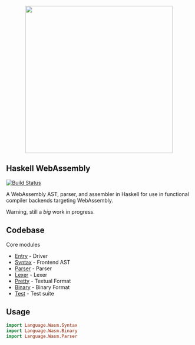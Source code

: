 <p align="center">
    <img src="https://kripken.github.io/talks/wasm3.png" width="400px"/>
</p>

Haskell WebAssembly
-------------------

[![Build Status](https://travis-ci.org/haskell-wasm/wasm.svg?branch=master)](https://travis-ci.org/haskell-wasm/wasm)

A WebAssembly AST, parser, and assembler in Haskell for use in functional compiler backends
targeting WebAssembly.

Warning, still a *big* work in progress.

Codebase
--------

Core modules

* [Entry](https://github.com/sdiehl/wasm/blob/master/src/Language/Wasm/Entry.hs) - Driver
* [Syntax](https://github.com/sdiehl/wasm/blob/master/src/Language/Wasm/Syntax.hs) - Frontend AST
* [Parser](https://github.com/sdiehl/wasm/blob/master/src/Language/Wasm/Parser.y) - Parser
* [Lexer](https://github.com/sdiehl/wasm/blob/master/src/Language/Wasm/Lexer.x) - Lexer
* [Pretty](https://github.com/sdiehl/wasm/blob/master/src/Language/Wasm/Pretty.hs) - Textual Format
* [Binary](https://github.com/sdiehl/wasm/blob/master/src/Language/Wasm/Binary.hs) - Binary Format
* [Test](https://github.com/sdiehl/wasm/blob/master/src/Test.hs) - Test suite

Usage
-----

```haskell
import Language.Wasm.Syntax
import Language.Wasm.Binary
import Language.Wasm.Parser
```

